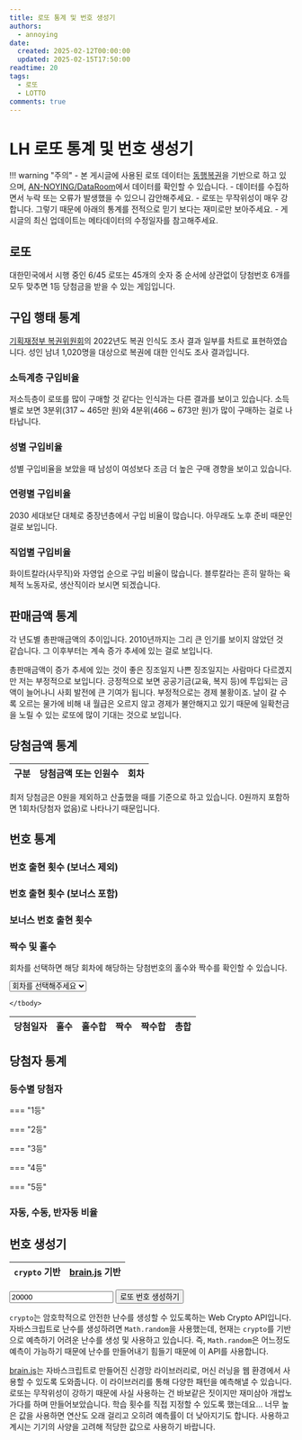 ```yaml
---
title: 로또 통계 및 번호 생성기
authors:
  - annoying
date: 
  created: 2025-02-12T00:00:00
  updated: 2025-02-15T17:50:00
readtime: 20
tags:
  - 로또
  - LOTTO
comments: true
---
```


<!-- more -->

<script defer src="//cdn.jsdelivr.net/npm/chart.js/dist/chart.umd.min.js"></script>
<script defer src="//unpkg.com/brain.js"></script>
<script>
    // 전역 변수
    lottoData = [];
    
    // CSV 데이터 불러오기 함수
    async function fetchCSV() {
        const url = "https://cdn.jsdelivr.net/gh/AN-NOYING/DataRoom/Blog/Analysis/lotto.csv";

        try {
            const response = await fetch(url);
            const csvText = await response.text();

            // 줄 단위 나눔
            const rows = csvText.trim().split("\n");
            
            // 첫 번째 줄(헤더) 추출
            const headers = rows[0].split(",").map(header => header.trim());

            // 데이터 행 처리
            lottoData = rows.slice(1).map(row => {
                const values = row.split(",");
                return headers.reduce((obj, key, index) => {
                    obj[key] = values[index]?.trim();
                    return obj;
                }, {});
            });

            console.log("CSV 데이터 불러오기 성공");
        } catch (error) {
            console.error("CSV 데이터 불러오기 실패: ", error);
        }
    }
    fetchCSV();
</script>

# LH 로또 통계 및 번호 생성기

!!! warning "주의"
    - 본 게시글에 사용된 로또 데이터는 [동행복권](https://dhlottery.co.kr/common.do?method=main "동행복권")을 기반으로 하고 있으며, [AN-NOYING/DataRoom](https://github.com/AN-NOYING/DataRoom)에서 데이터를 확인할 수 있습니다.
    - 데이터를 수집하면서 누락 또는 오류가 발생했을 수 있으니 감안해주세요.
    - 로또는 무작위성이 매우 강합니다. 그렇기 때문에 아래의 통계를 전적으로 믿기 보다는 재미로만 보아주세요.
    - 게시글의 최신 업데이트는 메타데이터의 수정일자를 참고해주세요.

## 로또

대한민국에서 시행 중인 6/45 로또는 45개의 숫자 중 순서에 상관없이 당첨번호 6개를 모두 맞추면 1등 당첨금을 받을 수 있는 게임입니다.

## 구입 행태 통계

[기획재정부 복권위원회](http://bokgwon.go.kr/post/postView.do?boardSeq=6&category=&pageNum=3&seq=7823 "기획재정부 복권위원회")의 2022년도 복권 인식도 조사 결과 일부를 차트로 표현하였습니다. 성인 남녀 1,020명을 대상으로 복권에 대한 인식도 조사 결과입니다.

### 소득계층 구입비율
<canvas id="lotto-1"></canvas>
<script>
    document.addEventListener('DOMContentLoaded', () => {
        if (lottoData.length === 0) return;
        if (!Chart) return;

        const canvas = document.getElementById('lotto-1');
        if (canvas) {
            new Chart(canvas, {
                type: 'bar',
                data: {
                    labels: [ '1분위', '2분위', '3분위', '4분위', '5분위', '기타' ],
                    datasets: [
                        {
                            label: '2021년',
                            data: [
                                2.2,
                                8.7,
                                29.6,
                                40.1,
                                7.5,
                                11.9
                            ]
                        },
                        {
                            label: '2022년',
                            data: [
                                3.3,
                                17.7,
                                26.5,
                                39.0,
                                10.9,
                                2.6
                            ]
                        },
                    ]
                }
            });
        }
    });
</script>

저소득층이 로또를 많이 구매할 것 같다는 인식과는 다른 결과를 보이고 있습니다. 소득별로 보면 3분위(317 ~ 465만 원)와 4분위(466 ~ 673만 원)가 많이 구매하는 걸로 나타납니다.

### 성별 구입비율
<canvas id="lotto-2"></canvas>
<script>
    document.addEventListener('DOMContentLoaded', () => {
        if (lottoData.length === 0) return;
        if (!Chart) return;

        const canvas = document.getElementById('lotto-2');
        if (canvas) {
            new Chart(canvas, {
                type: 'bar',
                data: {
                    labels: [ '남성', '여성' ],
                    datasets: [
                        {
                            label: '2021',
                            data: [ 
                                56.8,
                                43.2
                            ]
                        },
                        {
                            label: '2022',
                            data: [
                                55.2,
                                44.8,
                            ]
                        },
                    ]
                }
            });
        }
    });
</script>

성별 구입비율을 보았을 때 남성이 여성보다 조금 더 높은 구매 경향을 보이고 있습니다.

### 연령별 구입비율
<canvas id="lotto-3"></canvas>
<script>
    document.addEventListener('DOMContentLoaded', () => {
        if (lottoData.length === 0) return;
        if (!Chart) return;

        const canvas = document.getElementById('lotto-3');
        if (canvas) {
            new Chart(canvas, {
                type: 'bar',
                data: {
                    labels: [ '20대', '30대', '40대', '50대', '60세 이상' ],
                    datasets: [
                        {
                            label: '2021년',
                            data: [
                                14.4,
                                16.2,
                                22.5,
                                21.5,
                                25.4,
                            ]
                        },
                        {
                            label: '2022년',
                            data: [
                                12.8,
                                15.2,
                                22.1,
                                22.5,
                                27.4,
                            ]
                        },
                    ]
                }
            });
        }
    });
</script>

2030 세대보단 대체로 중장년층에서 구입 비율이 많습니다. 아무래도 노후 준비 때문인 걸로 보입니다.

### 직업별 구입비율
<canvas id="lotto-4"></canvas>
<script>
    document.addEventListener('DOMContentLoaded', () => {
        if (lottoData.length === 0) return;
        if (!Chart) return;

        const canvas = document.getElementById('lotto-4');
        if (canvas) {
            new Chart(canvas, {
                type: 'bar',
                data: {
                    labels: [ '농/임/어업', '자영업', '블루칼라', '화이트칼라', '가정주부', '학생', '무직/기타' ],
                    datasets: [
                        {
                            label: '2021년',
                            data: [
                                1.4,
                                19.0,
                                20.3,
                                34.5,
                                16.4,
                                4.2,
                                4.2,
                            ]
                        },
                        {
                            label: '2022년',
                            data: [
                                1.0,
                                20.2,
                                17.9,
                                32.1,
                                18.9,
                                4.9,
                                5.0,
                            ]
                        },
                    ]
                }
            });
        }
    });
</script>

화이트칼라(사무직)와 자영업 순으로 구입 비율이 많습니다. 블루칼라는 흔히 말하는 육체적 노동자로, 생산직이라 보시면 되겠습니다.

## 판매금액 통계
<canvas id="lotto-5"></canvas>

각 년도별 총판매금액의 추이입니다. 2010년까지는 그리 큰 인기를 보이지 않았던 것 같습니다. 그 이후부터는 계속 증가 추세에 있는 걸로 보입니다.

총판매금액이 증가 추세에 있는 것이 좋은 징조일지 나쁜 징조일지는 사람마다 다르겠지만 저는 부정적으로 보입니다. 긍정적으로 보면 공공기금(교육, 복지 등)에 투입되는 금액이 늘어나니 사회 발전에 큰 기여가 됩니다. 부정적으로는 경제 불황이죠. 날이 갈 수록 오르는 물가에 비해 내 월급은 오르지 않고 경제가 불안해지고 있기 때문에 일확천금을 노릴 수 있는 로또에 많이 기대는 것으로 보입니다.

<script>
    document.addEventListener('DOMContentLoaded', () => {
        if (lottoData.length === 0) return;
        if (!Chart) return;

        const canvas = document.getElementById('lotto-5');
        if (canvas) {
            const numberOfYears = new Date().getFullYear() - (2002 - 1);        // 연도의 수
            let yearTotalArr = Array(numberOfYears).fill(0);                    // 연도별 총판매금액 배열

            // 연도별 총판매금액 산출
            for (let i = 0; i < lottoData.length; ++i) {
                const idx = new Date(lottoData[i]['date']).getFullYear() - 2002;
                yearTotalArr[idx] += parseInt(lottoData[i]['total'], 10);
            }

            // 차트
            new Chart(canvas, {
                type: 'bar',
                data: {
                    labels: Array.from({ length: numberOfYears }, (_, i) => (2002 + i).toString()),
                    datasets: [{ 
                        data: yearTotalArr,
                    }]
                },
                options: {
                    responsive: true,
                    plugins: {
                        legend: { display: false }
                    }
                }
            });
        }
    });
</script>

## 당첨금액 통계

<table id="lotto-table-1">
    <thead>
        <tr>
            <th>구분</th>
            <th>당첨금액 또는 인원수</th>
            <th>회차</th>
        </tr>
    </thead>
    <tbody>
    </tbody>
</table>

<script>
    document.addEventListener('DOMContentLoaded', () => {
    if (lottoData.length === 0) return;

    // 1등 인당 최고 및 최저 당첨금과 회차
    const result = lottoData.reduce((acc, { round, '1st_winnings': winnings }) => {
        winnings = parseInt(winnings, 10);

        if (winnings > acc.maxWinnings) {
            acc.maxWinnings = winnings;
            acc.maxRound = parseInt(round, 10);
        } else if (winnings > 0 && winnings < acc.minWinnings) {
            acc.minWinnings = winnings;
            acc.minRound = parseInt(round, 10);
        }

        return acc;
    }, { maxWinnings: -Infinity, maxRound: null, minWinnings: Infinity, minRound: null });

    // 1등 최다 당첨자 수
    const result2 = lottoData.reduce((acc, { round, '1st_num': _1stnum }) => {
        _1stnum = parseInt(_1stnum, 10);

        if (_1stnum > acc._1st_num) {
            acc._1st_num = _1stnum;
            acc.round = parseInt(round, 10);
        }
        
        return acc;
    }, { _1st_num: -Infinity, round: null });

    // TBODY 업데이트
    const tbody = document.querySelector('#lotto-table-1 tbody');
    if (tbody) {
        tbody.innerHTML = `
            <tr>
                <td>1등 인당 최고 당첨금</td>
                <td>${result.maxWinnings.toLocaleString()}원</td>
                <td>${result.maxRound.toLocaleString()}회차</td>
            </tr>
            <tr>
                <td>1등 인당 최저 당첨금</td>
                <td>${result.minWinnings.toLocaleString()}원</td>
                <td>${result.minRound.toLocaleString()}회차</td>
            </tr>
            <tr>
                <td>1등 최다 당첨자 수</td>
                <td>${result2._1st_num}명</td>
                <td>${result2.round.toLocaleString()}회차</td>
            </tr>
        `;
    }
});
</script>

최저 당첨금은 0원을 제외하고 산출했을 때를 기준으로 하고 있습니다. 0원까지 포함하면 1회차(당첨자 없음)로 나타나기 때문입니다.

## 번호 통계
### 번호 출현 횟수 (보너스 제외)
<canvas id="lotto-6"></canvas>
<p id="lotto-p-1"></p>
<script>
    document.addEventListener('DOMContentLoaded', () => {
        if (lottoData.length === 0) return;
        if (!Chart) return;

        const canvas = document.getElementById('lotto-6');
        if (canvas) {
            // 45개의 요소와 각 번호별 출현 횟수 (보너스 제외)
            let freqNums = Array(45).fill(0);
            for (let i = 0; i < lottoData.length; ++i) {
                freqNums[parseInt(lottoData[i]['num1'], 10) - 1] += 1;
                freqNums[parseInt(lottoData[i]['num2'], 10) - 1] += 1;
                freqNums[parseInt(lottoData[i]['num3'], 10) - 1] += 1;
                freqNums[parseInt(lottoData[i]['num4'], 10) - 1] += 1;
                freqNums[parseInt(lottoData[i]['num5'], 10) - 1] += 1;
                freqNums[parseInt(lottoData[i]['num6'], 10) - 1] += 1;
            }

            // 차트
            new Chart(canvas, {
                type: 'bar',
                data: {
                    labels: Array.from({ length: 45 }, (_, i) => (i + 1).toString()),
                    datasets: [{
                        data: freqNums,
                        backgroundColor: Array.from({ length: 45 }, (_, i) => {
                            const num = i + 1;
                            if (num <= 10) return '#FCE38A';
                            else if (num <= 20) return '#91C8E4';
                            else if (num <= 30) return '#FF2E63';
                            else if (num <= 40) return '#526D82';
                            else return '#609966';
                        })
                    }],
                },
                options: {
                    responsive: true,
                    plugins: {
                        legend: { display: false }
                    },
                    scales: {
                        x: {
                            ticks: {
                                autoSkip: false,
                                maxRotation: 0,
                                minRotation: 0,
                                font: {
                                    size: 10
                                }
                            }
                        }
                    }
                }
            });

            // 상위 및 하위 6개
            const para = document.getElementById('lotto-p-1');
            if (para) {
                let topNum = '';
                freqNums.map((cnt, idx) => ({ number: idx + 1, cnt: cnt })).sort((a, b) => b.cnt - a.cnt).slice(0, 6).forEach(top => {
                    topNum += `${top.number}, `;
                });
                topNum = topNum.slice(0, -2);

                let bottomNum = '';
                freqNums.map((cnt, idx) => ({ number: idx + 1, cnt : cnt })).sort((a, b) => a.cnt - b.cnt).slice(0, 6).forEach(bottom => {
                    bottomNum += `${bottom.number}, `;
                });
                bottomNum = bottomNum.slice(0, -2);

                para.textContent = `보너스 번호를 제외하여 가장 많이 나온 상위 6개의 번호는 ${topNum}이고, 가장 적게 나온 하위 6개의 번호는 ${bottomNum}입니다.`;
            }
        }
    });
</script>

### 번호 출현 횟수 (보너스 포함)
<canvas id="lotto-7"></canvas>
<p id="lotto-p-2"></p>
<script>
    document.addEventListener('DOMContentLoaded', () => {
        if (lottoData.length === 0) return;
        if (!Chart) return;

        const canvas = document.getElementById('lotto-7');
        if (canvas) {
            // 45개의 요소와 각 번호별 출현 횟수
            let freqNums = Array(45).fill(0);
            for (let i = 0; i < lottoData.length; ++i) {
                freqNums[parseInt(lottoData[i]['num1'], 10) - 1] += 1;
                freqNums[parseInt(lottoData[i]['num2'], 10) - 1] += 1;
                freqNums[parseInt(lottoData[i]['num3'], 10) - 1] += 1;
                freqNums[parseInt(lottoData[i]['num4'], 10) - 1] += 1;
                freqNums[parseInt(lottoData[i]['num5'], 10) - 1] += 1;
                freqNums[parseInt(lottoData[i]['num6'], 10) - 1] += 1;
                freqNums[parseInt(lottoData[i]['bonus_num'], 10) - 1] += 1;
            }

            // 차트
            new Chart(canvas, {
                type: 'bar',
                data: {
                    labels: Array.from({ length: 45 }, (_, i) => (i + 1).toString()),
                    datasets: [{
                        data: freqNums,
                        backgroundColor: Array.from({ length: 45 }, (_, i) => {
                            const num = i + 1;
                            if (num <= 10) return '#FCE38A';
                            else if (num <= 20) return '#91C8E4';
                            else if (num <= 30) return '#FF2E63';
                            else if (num <= 40) return '#526D82';
                            else return '#609966';
                        })
                    }],
                },
                options: {
                    responsive: true,
                    plugins: {
                        legend: { display: false }
                    },
                    scales: {
                        x: {
                            ticks: {
                                autoSkip: false,
                                maxRotation: 0,
                                minRotation: 0,
                                font: {
                                    size: 10
                                }
                            }
                        }
                    }
                }
            });

            // 상위 및 하위 6개
            const para = document.getElementById('lotto-p-2');
            if (para) {
                let topNum = '';
                freqNums.map((cnt, idx) => ({ number: idx + 1, cnt: cnt })).sort((a, b) => b.cnt - a.cnt).slice(0, 6).forEach(top => {
                    topNum += `${top.number}, `;
                });
                topNum = topNum.slice(0, -2);

                let bottomNum = '';
                freqNums.map((cnt, idx) => ({ number: idx + 1, cnt : cnt })).sort((a, b) => a.cnt - b.cnt).slice(0, 6).forEach(bottom => {
                    bottomNum += `${bottom.number}, `;
                });
                bottomNum = bottomNum.slice(0, -2);

                para.textContent = `보너스 번호를 포함하여 가장 많이 나온 상위 6개의 번호는 ${topNum}이고, 가장 적게 나온 하위 6개의 번호는 ${bottomNum}입니다.`;
            }
        }
    });
</script>

### 보너스 번호 출현 횟수
<canvas id="lotto-8"></canvas>
<p id="lotto-p-3"></p>
<script>
    document.addEventListener('DOMContentLoaded', () => {
        if (lottoData.length === 0) return;
        if (!Chart) return;

        const canvas = document.getElementById('lotto-8');
        if (canvas) {
            // 45개의 요소와 각 번호별 출현 횟수
            let bonusNums = Array(45).fill(0);
            for (let i = 0; i < lottoData.length; ++i) { bonusNums[parseInt(lottoData[i]['bonus_num'], 10) - 1] += 1; }

            // 차트
            new Chart(canvas, {
                type: 'bar',
                data: {
                    labels: Array.from({ length: 45 }, (_, i) => (i + 1).toString()),
                    datasets: [{
                        data: bonusNums,
                        backgroundColor: Array.from({ length: 45 }, (_, i) => {
                            const num = i + 1;
                            if (num <= 10) return '#FCE38A';
                            else if (num <= 20) return '#91C8E4';
                            else if (num <= 30) return '#FF2E63';
                            else if (num <= 40) return '#526D82';
                            else return '#609966';
                        })
                    }],
                },
                options: {
                    responsive: true,
                    plugins: {
                        legend: { display: false }
                    },
                    scales: {
                        x: {
                            ticks: {
                                autoSkip: false,
                                maxRotation: 0,
                                minRotation: 0,
                                font: {
                                    size: 10
                                }
                            }
                        }
                    }
                }
            });            

            // 상위 및 하위 6개
            const para = document.getElementById('lotto-p-3');
            if (para) {
                let topNum = '';
                bonusNums.map((cnt, idx) => ({ number: idx + 1, cnt: cnt })).sort((a, b) => b.cnt - a.cnt).slice(0, 6).forEach(top => {
                    topNum += `${top.number}, `;
                });
                topNum = topNum.slice(0, -2);

                let bottomNum = '';
                bonusNums.map((cnt, idx) => ({ number: idx + 1, cnt : cnt })).sort((a, b) => a.cnt - b.cnt).slice(0, 6).forEach(bottom => {
                    bottomNum += `${bottom.number}, `;
                });
                bottomNum = bottomNum.slice(0, -2);

                para.textContent = `보너스 번호로 가장 많이 나온 상위 6개의 번호는 ${topNum}이고, 가장 적게 나온 하위 6개의 번호는 ${bottomNum}입니다.`;
            }
        }
    });
</script>

### 짝수 및 홀수
회차를 선택하면 해당 회차에 해당하는 당첨번호의 홀수와 짝수를 확인할 수 있습니다.

<select id="lotto-select-1">
    <option value="" disabled selected>회차를 선택해주세요</option>
</select>
<table id="lotto-table-2">
    <thead>
        <tr>
            <th>당첨일자</th>
            <th>홀수</th>
            <th>홀수합</th>
            <th>짝수</th>
            <th>짝수합</th>
            <th>총합</th>
        </tr>
    </thead>
    <tbody>
        
    </tbody>
</table>
<script>
    document.addEventListener('DOMContentLoaded', () => {
        // 회차 추가
        const select = document.getElementById('lotto-select-1');
        if (select) {
            for (let i = 0; i < lottoData.length; ++i) {
                const newOpt = document.createElement('option');
                newOpt.value = i;
                newOpt.textContent = `${i + 1}회차`;

                select.appendChild(newOpt);
            }
        }
        
        // SELECT 값 변경
        select.addEventListener('change', () => {
            // TABLE
            const table = document.getElementById('lotto-table-2');
            if (!table) return;
            
            // TBODY 내 모든 요소 제거
            const tbody = table.querySelector('tbody');
            if (tbody) { tbody.innerHTML = ''; }

            // 홀짝 구분 및 합
            let even = [];
            let odd = [];
            let evenTotal = 0, oddTotal = 0;

            for (let i = 0; i < 6; ++i) {
                let num = lottoData[select.value][`num${i+1}`];
                // 홀수
                if (num & 1) {
                    even.push(num);
                    evenTotal += parseInt(num, 10);
                } else {
                    odd.push(num);
                    oddTotal += parseInt(num, 10);
                }
            }
            

            // 추가
            const tr = document.createElement('tr');
            tr.innerHTML = `
                <td>${lottoData[select.value]['date']}</td>
                <td>${even}</td>
                <td>${evenTotal}</td>
                <td>${odd}</td>
                <td>${oddTotal}</td>
                <td>${evenTotal + oddTotal}</td>
            `;
            tbody.appendChild(tr);
        });
    });
</script>

## 당첨자 통계
### 등수별 당첨자
=== "1등"
    <p id="lotto-p-4"></p>
=== "2등"
    <p id="lotto-p-5"></p>
=== "3등"
    <p id="lotto-p-6"></p>
=== "4등"
    <p id="lotto-p-7"></p>
=== "5등"
    <p id="lotto-p-8"></p>

<script>
    document.addEventListener('DOMContentLoaded', () => {
        if (lottoData.length === 0) return;
        if (!Chart) return;

        const para1 = document.getElementById('lotto-p-4');
        if (para1) {
            // 1등 당첨자 수 배열
            const _1stNumArr = lottoData.map(data => parseInt(data['1st_num'], 10)).sort((a, b) => a - b);
            
            // 최솟값과 최댓값
            const minVal = _1stNumArr[0];
            const maxVal = _1stNumArr[_1stNumArr.length - 1];

            // 평균
            let sum = 0;
            for (let i = 0; i < _1stNumArr.length; ++i) {
                sum += _1stNumArr[i];
            }
            const meanVal = sum / _1stNumArr.length;
            
            para1.textContent = `가장 적게 나온 1등 당첨자 수는 ${minVal.toLocaleString()}명이고, 가장 많이 나온 당첨자 수는 ${maxVal.toLocaleString()}명입니다. 평균 ${meanVal.toFixed(2)}명 당첨되고 있습니다.`;
        }
        
        const para2 = document.getElementById('lotto-p-5');
        if (para2) {
            // 2등 당첨자 수 배열
            const _2ndNumArr = lottoData.map(data => parseInt(data['2nd_num'], 10)).sort((a, b) => a - b);
            
            // 최솟값과 최댓값
            const minVal = _2ndNumArr[0];
            const maxVal = _2ndNumArr[_2ndNumArr.length - 1];

            // 평균
            let sum = 0;
            for (let i = 0; i < _2ndNumArr.length; ++i) {
                sum += _2ndNumArr[i];
            }
            const meanVal = sum / _2ndNumArr.length;
            
            para2.textContent = `가장 적게 나온 2등 당첨자 수는 ${minVal.toLocaleString()}명이고, 가장 많이 나온 당첨자 수는 ${maxVal.toLocaleString()}명입니다. 평균 ${meanVal.toFixed(2)}명 당첨되고 있습니다.`;
        }
        
        const para3 = document.getElementById('lotto-p-6');
        if (para3) {
            // 3등 당첨자 수 배열
            const _3rdNumArr = lottoData.map(data => parseInt(data['3rd_num'], 10)).sort((a, b) => a - b);
            
            // 최솟값과 최댓값
            const minVal = _3rdNumArr[0];
            const maxVal = _3rdNumArr[_3rdNumArr.length - 1];

            // 평균
            let sum = 0;
            for (let i = 0; i < _3rdNumArr.length; ++i) {
                sum += _3rdNumArr[i];
            }
            const meanVal = sum / _3rdNumArr.length;
            
            para3.textContent = `가장 적게 나온 3등 당첨자 수는 ${minVal.toLocaleString()}명이고, 가장 많이 나온 당첨자 수는 ${maxVal.toLocaleString()}명입니다. 평균 ${meanVal.toFixed(2)}명 당첨되고 있습니다.`;
        }
        
        const para4 = document.getElementById('lotto-p-7');
        if (para4) {
            // 4등 당첨자 수 배열
            const _4thNumArr = lottoData.map(data => parseInt(data['4th_num'], 10)).sort((a, b) => a - b);
            
            // 최솟값과 최댓값
            const minVal = _4thNumArr[0];
            const maxVal = _4thNumArr[_4thNumArr.length - 1];

            // 평균
            let sum = 0;
            for (let i = 0; i < _4thNumArr.length; ++i) {
                sum += _4thNumArr[i];
            }
            const meanVal = sum / _4thNumArr.length;
            
            para4.textContent = `가장 적게 나온 4등 당첨자 수는 ${minVal.toLocaleString()}명이고, 가장 많이 나온 당첨자 수는 ${maxVal.toLocaleString()}명입니다. 평균 ${meanVal.toFixed(2)}명 당첨되고 있습니다.`;
        }
        
        const para5 = document.getElementById('lotto-p-8');
        if (para5) {
            // 4등 당첨자 수 배열
            const _5thNumArr = lottoData.map(data => parseInt(data['5th_num'], 10)).sort((a, b) => a - b);
            
            // 최솟값과 최댓값
            const minVal = _5thNumArr[0];
            const maxVal = _5thNumArr[_5thNumArr.length - 1];

            // 평균
            let sum = 0;
            for (let i = 0; i < _5thNumArr.length; ++i) {
                sum += _5thNumArr[i];
            }
            const meanVal = sum / _5thNumArr.length;
            
            para5.textContent = `가장 적게 나온 5등 당첨자 수는 ${minVal.toLocaleString()}명이고, 가장 많이 나온 당첨자 수는 ${maxVal.toLocaleString()}명입니다. 평균 ${meanVal.toFixed(2)}명 당첨되고 있습니다.`;
        }
    });
</script>

### 자동, 수동, 반자동 비율
<canvas id="lotto-9"></canvas>
<p id="lotto-p-9"></p>
<script>
    document.addEventListener('DOMContentLoaded', () => {
        if (lottoData.length === 0) return;
        if (!Chart) return;

        const canvas = document.getElementById('lotto-9');
        if (canvas) {
            let autoCnt = 0;
            let manualCnt = 0;
            let semiAutoCnt = 0;
            for (let i = 0; i < lottoData.length; ++i) {
                autoCnt += parseInt(lottoData[i]['auto'], 10) || 0;
                manualCnt += parseInt(lottoData[i]['manual'], 10) || 0;
                semiAutoCnt += parseInt(lottoData[i]['semi_auto'], 10) || 0;
            }
            
            const total = autoCnt + manualCnt + semiAutoCnt;

            // 차트
            new Chart(canvas, {
                type: 'pie',
                data: {
                    labels: [ '자동', '수동', '반자동' ],
                    datasets: [{
                        data: [ autoCnt, manualCnt, semiAutoCnt ]
                    }],
                },
                options: {
                    responsive: true
                }
            });

            const para = document.getElementById('lotto-p-9');
            if (para) {
                para.textContent = `로또 1등 당첨자 중 자동의 당첨자 비율은 ${((autoCnt / total) * 100).toFixed(2)}%이고, 수동은 ${((manualCnt / total) * 100).toFixed(2)}%, 반자동은 ${((semiAutoCnt / total) * 100).toFixed(2)}%입니다. 대부분 자동 당첨자가 많습니다.`;
            }
        }
    });
</script>

## 번호 생성기
<table id="lotto-table-3">
    <thead>
        <tr>
            <th><code>crypto</code> 기반</th>
            <th><a href="https://github.com/BrainJS/brain.js" title="brain.js">brain.js</a> 기반</th>
        </tr>
    </thead>
    <tbody></tbody>
</table>
<input type="number" id="brainjs-iters" min="1" value="20000">
<button type="button" id="lotto-generate-btn" class="md-button">로또 번호 생성하기</button>

`crypto`는 암호학적으로 안전한 난수를 생성할 수 있도록하는 Web Crypto API입니다. 자바스크립트로 난수를 생성하려면 `Math.random`을 사용했는데, 현재는 `crypto`를 기반으로 예측하기 어려운 난수를 생성 및 사용하고 있습니다. 즉, `Math.random`은 어느정도 예측이 가능하기 때문에 난수를 만들어내기 힘들기 때문에 이 API를 사용합니다.

[brain.js](https://github.com/BrainJS/brain.js "brain.js")는 자바스크립트로 만들어진 신경망 라이브러리로, 머신 러닝을 웹 환경에서 사용할 수 있도록 도와줍니다. 이 라이브러리를 통해 다양한 패턴을 예측해낼 수 있습니다. 로또는 무작위성이 강하기 때문에 사실 사용하는 건 바보같은 짓이지만 재미삼아 개쌉노가다를 하며 만들어보았습니다. 학습 횟수를 직접 지정할 수 있도록 했는데요... 너무 높은 값을 사용하면 연산도 오래 걸리고 오히려 예측률이 더 낮아지기도 합니다. 사용하고 계시는 기기의 사양을 고려해 적당한 값으로 사용하기 바랍니다.

<script>
    document.addEventListener('DOMContentLoaded', () => {
        const btn = document.getElementById('lotto-generate-btn');
        if (btn) {
            btn.addEventListener('click', () => {
                // 1 ~ 45
                const lottoNums = Array.from({ length: 45 }, (_, i) => (i + 1));
                let cryptoNums;
                let brainJSNums;

                // CRYPTO 기반
                {
                    let clone1 = lottoNums.slice();

                    // 섞은 후 랜덤하게 선택
                    for (let i = clone1.length - 1; i > 0; --i) {
                        const j = Math.floor(crypto.getRandomValues(new Uint32Array(1))[0] / (Math.pow(2, 32) / (i + 1)));
                        [clone1[i], clone1[j]] = [clone1[j], clone1[i]]; // Swap
                    }

                    cryptoNums = clone1.slice(0, 6).sort((a, b) => a - b);
                }

                // brain.js 기반
                {
                    const net = new brain.NeuralNetwork({activation: 'sigmoid'});
                    
                    // 학습 데이터
                    const trainingData = lottoData.map(data => {
                        const input = Array(45).fill(0); // 45개의 번호를 위한 배열 초기화

                        // num1 ~ num6 값만 처리
                        for (let i = 1; i <= 6; ++i) {
                            const num = parseInt(data[`num${i}`], 10); // num1 ~ num6 값을 가져오기
                            if (num >= 1 && num <= 45) {
                                input[num - 1] = 1; // 해당 번호의 인덱스를 1로 설정
                            }
                        }

                        // 출력 데이터는 0~1 사이의 확률 값으로 설정
                        return { input, output: Array(45).fill(0).map(() => Math.random()) }; // 확률 기반의 무작위 출력 데이터
                    });

                    // 신경망 훈련
                    alert('신경망 훈련을 시작합니다. 어느정도 시간이 걸리기 때문에 잠시 다른 작업을 하신 후 돌아와주세요.');
                    
                    const iters = parseInt(document.getElementById('brainjs-iters').value, 10);
                    net.train(trainingData, {
                        iterations: iters,
                    });

                    // 예측
                    const input = Array(45).fill(0);

                    // CRYPTO에서 생성된 번호를 신경망의 입력으로 사용
                    cryptoNums.forEach(num => {
                        input[num - 1] = 1; // 해당 번호의 인덱스를 1로 설정
                    });
                    
                    const output = net.run(input);

                    alert('훈련 및 예측이 완료되었습니다. 결과를 확인해주세요');

                    brainJSNums = Array.from(output).map((value, index) => ({ value, index: index + 1})).sort((a, b) => b.value - a.value).slice(0, 6).map(item => item.index).sort((a, b) => a - b);
                }

                // TBODY
                const tbody = document.querySelector('#lotto-table-3 tbody');
                if (tbody) {
                    tbody.innerHTML = `
                        <tr>
                            <td>${cryptoNums}</td>
                            <td>${brainJSNums}</td>
                        </tr>
                    `;
                }
            });
        }
    });
</script>